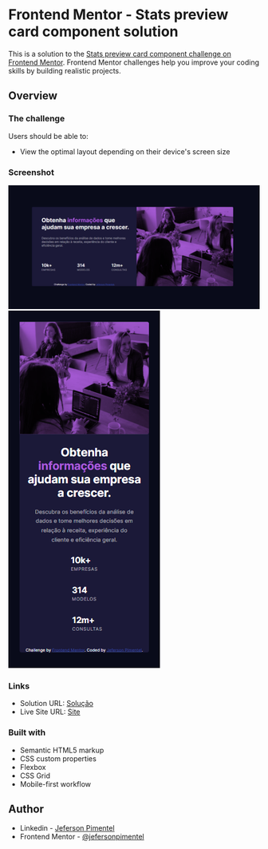 # Frontend Mentor - Stats preview card component solution

This is a solution to the [Stats preview card component challenge on Frontend Mentor](https://www.frontendmentor.io/challenges/stats-preview-card-component-8JqbgoU62). Frontend Mentor challenges help you improve your coding skills by building realistic projects. 


## Overview

### The challenge

Users should be able to:

- View the optimal layout depending on their device's screen size

### Screenshot

<img src="/screenshots/projeto-web-pronto.png" alt="Screenshot"/>
<img src="/screenshots/projeto-mobile.png" alt="Screenshot"/>

### Links

- Solution URL: [Solução](https://www.frontendmentor.io/solutions/stats-preview-card-component-ZfrGKpLve)
- Live Site URL: [Site](https://jefersonpimentel.github.io/Cartao-de-visualizacao-de-estatisticas/)

### Built with

- Semantic HTML5 markup
- CSS custom properties
- Flexbox
- CSS Grid
- Mobile-first workflow

## Author

- Linkedin - [Jeferson Pimentel](https://www.linkedin.com/in/jefersonpimentel21/)
- Frontend Mentor - [@jefersonpimentel](https://www.frontendmentor.io/profile/FrontalAce21)

